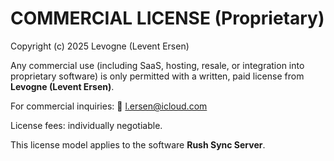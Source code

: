 # COMMERCIAL LICENSE (Proprietary)

Copyright (c) 2025 Levogne (Levent Ersen)

Any commercial use (including SaaS, hosting, resale, or integration into proprietary software)
is only permitted with a written, paid license from **Levogne (Levent Ersen)**.

For commercial inquiries:
📧 [l.ersen@icloud.com](mailto:l.ersen@icloud.com)

License fees: individually negotiable.

This license model applies to the software **Rush Sync Server**.
